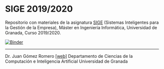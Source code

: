 # SIGE 2019/2020
Repositorio con materiales de la asignatura [SIGE](http://masteres.ugr.es/ing-informatica/pages/info_academica/guias/curso_actual/2semestre/ficha_masterii_sige_100404/!) (Sistemas Inteligentes para la Gestión de la Empresa), Máster en Ingeniería Informática, Universidad de Granada, Curso 2019/2020.

[![Binder](https://mybinder.org/badge_logo.svg)](https://mybinder.org/v2/gh/jgromero/sige2020/master?urlpath=rstudio)

<hr/>

Dr. Juan Gómez Romero [[web]](http://decsai.ugr.es/~jgomez)
Departamento de Ciencias de la Computación e Inteligencia Artificial
Universidad de Granada